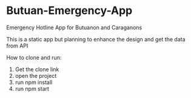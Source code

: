 # Butuan-Emergency-App
Emergency Hotline App for Butuanon and Caraganons

This is a static app but planning to enhance the design and get the data from API

How to clone and run:

1. Get the clone link
2. open the project
3. run npm install
4. run npm start
